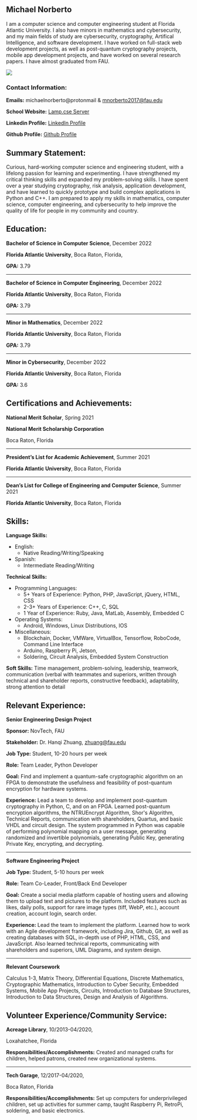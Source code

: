 ## Michael Norberto

I am a computer science and computer engineering student at Florida Atlantic University. I also have minors in mathematics and cybersecurity, and my main fields of study are cybersecurity, cryptography, Artifical Intelligence, and software development. I have worked on full-stack web development projects, as well as post-quantum cryptography projects, mobile app development projects, and have worked on several research papers. I have almost graduated from FAU. 

<img style="float: center;" src="https://user-images.githubusercontent.com/31261275/148721507-e4001973-dfae-46ab-a0b4-5263c9ed94ee.png">

### Contact Information:

**Emails:** michaelnorberto@protonmail & mnorberto2017@fau.edu

**School Website:** [Lamp.cse Server](https://lamp.cse.fau.edu/~mnorberto2017/index.html/)

**Linkedin Profile:** [LinkedIn Profile](https://www.linkedin.com/in/michael-nicholas-norberto-7952b1145/)

**Github Profile:** [Github Profile](https://github.com/MichaelNorberto)

## Summary Statement:

Curious, hard-working computer science and engineering student, with a lifelong passion for learning and experimenting.
I have strengthened my critical thinking skills and expanded my problem-solving skills. I have spent over a year studying
cryptography, risk analysis, application development, and have learned to quickly prototype and build complex
applications in Python and C++. I am prepared to apply my skills in mathematics, computer science, computer
engineering, and cybersecurity to help improve the quality of life for people in my community and country.

## Education:

**Bachelor of Science in Computer Science**, December 2022

**Florida Atlantic University**, Boca Raton, Florida,

**GPA:** 3.79

***

**Bachelor of Science in Computer Engineering**, December 2022

**Florida Atlantic University**, Boca Raton, Florida

**GPA:** 3.79

***

**Minor in Mathematics**, December 2022

**Florida Atlantic University**, Boca Raton, Florida

**GPA:** 3.79

***

**Minor in Cybersecurity**, December 2022

**Florida Atlantic University**, Boca Raton, Florida

**GPA:** 3.6


## Certifications and Achievements:

**National Merit Scholar**, Spring 2021

**National Merit Scholarship Corporation**

Boca Raton, Florida

***

**President’s List for Academic Achievement**, Summer 2021

**Florida Atlantic University**, Boca Raton, Florida

***

**Dean’s List for College of Engineering and Computer Science**, Summer 2021

**Florida Atlantic University**, Boca Raton, Florida


## Skills:
**Language Skills:**
- English:
  - Native Reading/Writing/Speaking
- Spanish:
  - Intermediate Reading/Writing

**Technical Skills:**
- Programming Languages:
  - 5+ Years of Experience: Python, PHP, JavaScript, jQuery, HTML, CSS
  - 2-3+ Years of Experience: C++, C, SQL
  - 1 Year of Experience: Ruby, Java, MatLab, Assembly, Embedded C
- Operating Systems:
  - Android, Windows, Linux Distributions, IOS
- Miscellaneous:
  - Blockchain, Docker, VMWare, VirtualBox, Tensorflow, RoboCode, Command Line Interface
  - Arduino, Raspberry Pi, Jetson,
  - Soldering, Circuit Analysis, Embedded System Construction

**Soft Skills:** Time management, problem-solving, leadership, teamwork, communication (verbal with teammates and
superiors, written through technical and shareholder reports, constructive feedback), adaptability, strong attention to
detail


## Relevant Experience:

**Senior Engineering Design Project**

**Sponsor:** NovTech, FAU

**Stakeholder:** Dr. Hanqi Zhuang, zhuang@fau.edu

**Job Type:** Student, 10-20 hours per week

**Role:** Team Leader, Python Developer

**Goal:** Find and implement a quantum-safe cryptographic algorithm on an FPGA to demonstrate the usefulness and
feasibility of post-quantum encryption for hardware systems.

**Experience:** Lead a team to develop and implement post-quantum cryptography in Python, C, and on an FPGA. Learned
post-quantum encryption algorithms, the NTRUEncrypt Algorithm, Shor's Algorithm, Technical Reports, communication
with shareholders, Quartus, and basic VHDL and circuit design. The system programmed in Python was capable of
performing polynomial mapping on a user message, generating randomized and invertible polynomials, generating Public
Key, generating Private Key, encrypting, and decrypting.

***

**Software Engineering Project**

**Job Type:** Student, 5-10 hours per week

**Role:** Team Co-Leader, Front/Back End Developer

**Goal:** Create a social media platform capable of hosting users and allowing them to upload text and pictures to the
platform. Included features such as likes, daily polls, support for rare image types (tiff, WebP, etc.), account creation,
account login, search order.

**Experience:** Lead the team to implement the platform. Learned how to work with an Agile development framework,
including Jira, Github, Git, as well as creating databases with SQL, in-depth use of PHP, HTML, CSS, and JavaScript. Also
learned technical reports, communicating with shareholders and superiors, UML Diagrams, and system design.

***

**Relevant Coursework**

Calculus 1-3, Matrix Theory, Differential Equations, Discrete Mathematics, Cryptographic Mathematics, Introduction to
Cyber Security, Embedded Systems, Mobile App Projects, Circuits, Introduction to Database Structures, Introduction to
Data Structures, Design and Analysis of Algorithms.

## Volunteer Experience/Community Service:

**Acreage Library**, 10/2013-04/2020,

Loxahatchee, Florida

**Responsibilities/Accomplishments:** Created and managed crafts for children, helped patrons, created new organizational
systems.

***

**Tech Garage**, 12/2017-04/2020,

Boca Raton, Florida

**Responsibilities/Accomplishments:** Set up computers for underprivileged children, set up activities for summer camp,
taught Raspberry Pi, RetroPi, soldering, and basic electronics.
